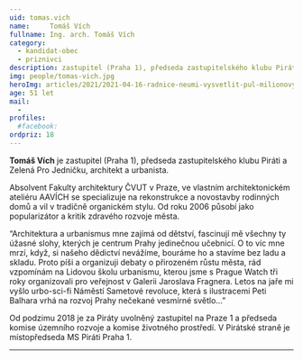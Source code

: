 ```yaml
---
uid: tomas.vich
name:     Tomáš Vích
fullname: Ing. arch. Tomáš Vích  
category:
  - kandidat-obec
  - priznivci
description: zastupitel (Praha 1), předseda zastupitelského klubu Piráti a Zelená Pro Jedničku, architekt a urbanista.
img: people/tomas-vich.jpg
heroImg: articles/2021/2021-04-16-radnice-neumi-vysvetlit-pul-milionovy-pro-valentu.jpg
age: 51 let
mail:
  -  
profiles:
  #facebook: 
ordpriz: 18
---
```


**Tomáš Vích** je zastupitel (Praha 1), předseda zastupitelského klubu Piráti a Zelená Pro Jedničku, architekt a urbanista.

Absolvent Fakulty architektury ČVUT v Praze, ve vlastním architektonickém ateliéru AAVÍCH se specializuje na rekonstrukce a novostavby rodinných domů a vil v tradičně organickém stylu. Od roku 2006 působí jako popularizátor a kritik zdravého rozvoje města. 

“Architektura a urbanismus mne zajímá od dětství, fascinují mě všechny ty úžasné slohy, kterých je centrum Prahy jedinečnou učebnicí. O to víc mne mrzí, když, si našeho dědictví nevážíme, bouráme ho a stavíme bez ladu a skladu. Proto píši a organizuji debaty o přirozeném růstu města, rád vzpomínám na Lidovou školu urbanismu, kterou jsme s Prague Watch tři roky organizovali pro veřejnost v Galerii Jaroslava Fragnera. Letos na jaře mi vyšlo urbo-sci-fi Náměstí Sametové revoluce, která s ilustracemi Peti Balhara vrhá na rozvoj Prahy nečekané vesmírné světlo…”

Od podzimu 2018 je za Piráty uvolněný zastupitel na Praze 1 a předseda komise územního rozvoje a komise životného prostředí. V Pirátské straně je místopředseda MS Piráti Praha 1. 

---
